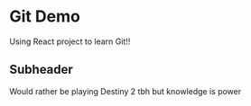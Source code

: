 # Git Demo

Using React project to learn Git!!

## Subheader

Would rather be playing Destiny 2 tbh but knowledge is power
